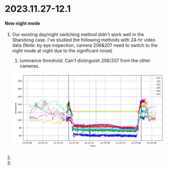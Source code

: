 # **2023.11.27-12.1**

#### **New night mode**

1. Our existing day/night switching method didn't work well in the Shandong case. I've studied the following methods with 24-hr video data (Note: by eye inspection, camera 206&207 need to switch to the night mode at night due to the significant noise)

   1. luminance threshold. Can't distinguish 206/207 from the other cameras.

   ![image-20231210145612115](reports.assets/image-20231210145612115.png)

2. 

3. 

   